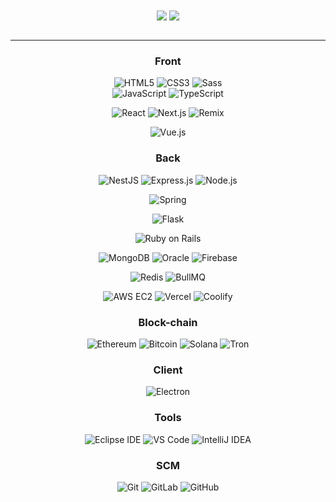 <div align="center"> 
    <img align="center" src="https://github-readme-stats-sigma-five.vercel.app/api?username=roqhdehd502&show_icons=true&include_all_commits=true&count_private=true&theme=react&line_height=40" />
    <img align="center" src="https://github-readme-stats.vercel.app/api/top-langs/?username=roqhdehd502&theme=react&line_height=40&hide=css"/>
</div>

<br/>

---

<div align="center"> 
   
### Front
![HTML5](https://img.shields.io/badge/-HTML5-%23E44D27?style=flat-square&logo=html5&logoColor=ffffff)
![CSS3](https://img.shields.io/badge/-CSS3-%231572B6?style=flat-square&logo=css3)
![Sass](https://img.shields.io/badge/-Sass-%23CC6699?style=flat-square&logo=sass&logoColor=ffffff)  
![JavaScript](https://img.shields.io/badge/-JavaScript-%23F7DF1C?style=flat-square&logo=javascript&logoColor=000000&labelColor=%23F7DF1C&color=%23FFCE5A)
![TypeScript](https://img.shields.io/badge/-TypeScript-blue?style=flat-square&logo=typescript&logoColor=000000&labelColor=blue&color=blue)

![React](https://img.shields.io/badge/-React-61DAFB?style=flat-square&logo=react&logoColor=ffffff)
![Next.js](https://img.shields.io/badge/-Next.js-000000?style=flat-square&logo=nextdotjs&logoColor=ffffff)
![Remix](https://img.shields.io/badge/-Remix-121212?style=flat-square&logo=remix&logoColor=ffffff)

![Vue.js](https://img.shields.io/badge/-Vue.js-4FC08D?style=flat-square&logo=vue.js&logoColor=ffffff)

  
### Back
![NestJS](http://img.shields.io/badge/-Nest.js-E0234E?style=flat-square&logo=nestjs&logoColor=ffffff)
![Express.js](https://img.shields.io/badge/-Express.js-000000?style=flat-square&logo=express&logoColor=ffffff)
![Node.js](https://img.shields.io/badge/-Nodejs-339933?style=flat-square&logo=Node.js&logoColor=ffffff)

![Spring](http://img.shields.io/badge/-Spring-6DB33F?style=flat-square&logo=spring&logoColor=ffffff)

![Flask](https://img.shields.io/badge/-Flask-000000?style=flat-square&logo=flask&logoColor=ffffff)

![Ruby on Rails](https://img.shields.io/badge/-Ruby_on_Rails-CC0000?style=flat-square&logo=rubyonrails&logoColor=ffffff)

![MongoDB](https://img.shields.io/badge/-MongoDB-47A248?style=flat-square&logo=mongodb&logoColor=ffffff)
![Oracle](https://img.shields.io/badge/-Oracle-F80000?style=flat-square&logo=oracle&logoColor=ffffff)
![Firebase](https://img.shields.io/badge/-Firebase-FFCA28?style=flat-square&logo=firebase&logoColor=ffffff)  

![Redis](https://img.shields.io/badge/-Redis-DC382D?style=flat-square&logo=redis&logoColor=ffffff)
![BullMQ](https://img.shields.io/badge/-BullMQ-EA2127?style=flat-square&logo=bull&logoColor=ffffff)

![AWS EC2](https://img.shields.io/badge/-AWS%20EC2-FF9900?style=flat-square&logo=amazonaws&logoColor=ffffff)
![Vercel](https://img.shields.io/badge/-Vercel-000000?style=flat-square&logo=vercel&logoColor=ffffff)
![Coolify](https://img.shields.io/badge/-Coolify-3C78EF?style=flat-square&logo=coolify&logoColor=ffffff)


### Block-chain
![Ethereum](https://img.shields.io/badge/-Ethereum-3C3C3D?style=flat-square&logo=ethereum&logoColor=ffffff)
![Bitcoin](https://img.shields.io/badge/-Bitcoin-F7931A?style=flat-square&logo=bitcoin&logoColor=ffffff)
![Solana](https://img.shields.io/badge/-Solana-4E44CE?style=flat-square&logo=solana&logoColor=ffffff)
![Tron](https://img.shields.io/badge/-Tron-EB0029?style=flat-square&logo=tron&logoColor=ffffff)

  
### Client
![Electron](https://img.shields.io/badge/-Electron-2B2C3E?style=flat-square&logo=electron&logoColor=ffffff)
  

### Tools
![Eclipse IDE](https://img.shields.io/badge/-Eclipse-2C2255?style=flat-square&logo=eclipse&logoColor=ffffff)
![VS Code](https://img.shields.io/badge/-VS%20Code-007ACC?style=flat-square&logo=visual-studio-code&logoColor=ffffff)
![IntelliJ IDEA](https://img.shields.io/badge/-IntelliJ-EE3466?style=flat-square&logo=intellij-idea&logoColor=ffffff)


### SCM
![Git](https://img.shields.io/badge/-Git-%23F05032?style=flat-square&logo=git&logoColor=%23ffffff)
![GitLab](https://img.shields.io/badge/-GitLab-FCA121?style=flat-square&logo=gitlab)
![GitHub](https://img.shields.io/badge/-GitHub-181717?style=flat-square&logo=github)

<!-- 
![C](http://img.shields.io/badge/-C-A8B9CC?style=flat-square&logo=c&logoColor=ffffff)
![Python](http://img.shields.io/badge/-Python-3776AB?style=flat-square&logo=python&logoColor=ffffff)
![Bootstrap](https://img.shields.io/badge/-Bootstrap-563D7C?style=flat-square&logo=Bootstrap)
![Markdown](https://img.shields.io/badge/-Markdown-000000?style=flat-square&logo=markdown)
![Npm](https://img.shields.io/badge/-npm-CB3837?style=flat-square&logo=npm)
![Microsoft Sql Server](https://img.shields.io/badge/-Sql%20Server-CC2927?style=flat-square&logo=microsoft-sql-server&logoColor=ffffff)
![Powershell](http://img.shields.io/badge/-Powershell-5391FE?style=flat-square&logo=powershell&logoColor=ffffff)
![Windows](http://img.shields.io/badge/-Windows-0078D6?style=flat-square&logo=windows&logoColor=ffffff) -->
   
</div>
